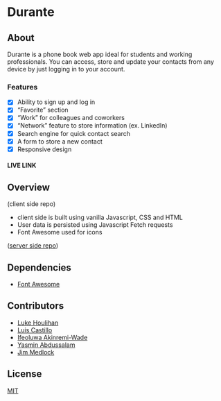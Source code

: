 # Durante 

## About

Durante is a phone book web app ideal for students and working professionals. You can access, store and update your contacts from any device by just logging in to your account. 

### Features

- [x] Ability to sign up and log in
- [x] “Favorite” section
- [x] “Work” for colleagues and coworkers
- [x] “Network” feature to store information (ex. LinkedIn)
- [x] Search engine for quick contact search
- [x] A form to store a new contact
- [x] Responsive design

#### LIVE LINK



## Overview

(client side repo)
* client side is built using vanilla Javascript, CSS and HTML
* User data is persisted using Javascript Fetch requests
* Font Awesome used for icons

([server side repo](https://github.com/chingu-voyages/v38-toucans-team-01be))

## Dependencies
* [Font Awesome](https://fontawesome.com/)


## Contributors
* [Luke Houlihan](https://github.com/HouliHeeler)
* [Luis Castillo](https://github.com/LuisCastilloKC) 
* [Ifeoluwa Akinremi-Wade](https://github.com/IfeAkiWad)
* [Yasmin Abdussalam](https://www.linkedin.com/in/yabdussalam/)
* [Jim Medlock](https://github.com/jdmedlock)

## License
[MIT](https://choosealicense.com/licenses/mit/)
